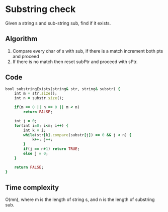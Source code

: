 # Substring check

Given a string s and sub-string sub, find if it exists.

## Algorithm

1. Compare every char of s with sub, if there is a match increment both pts and proceed
2. If there is no match then reset subPtr and proceed with sPtr.

## Code
```ruby
bool substringExists(string& str, string& substr) {
	int m = str.size();
	int n = substr.size();

	if(m == 0 || n == 0 || m < n)
		return FALSE;

	int j = 0;
	for(int i=0; i<m; i++) {
		int k = i;
		while(str[k].compare(substr[j]) == 0 && j < n) {
			k++; j++;
		}
		if(j == n+1) return TRUE;
		else j = 0;
	}

	return FALSE;
}
```

## Time complexity

O(mn), where m is the length of string s, and n is the length of substring sub.
